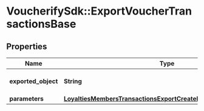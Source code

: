# VoucherifySdk::ExportVoucherTransactionsBase

## Properties

| Name | Type | Description | Notes |
| ---- | ---- | ----------- | ----- |
| **exported_object** | **String** | The type of object to be exported. | [optional][default to &#39;voucher_transactions&#39;] |
| **parameters** | [**LoyaltiesMembersTransactionsExportCreateRequestBodyParameters**](LoyaltiesMembersTransactionsExportCreateRequestBodyParameters.md) |  | [optional] |

